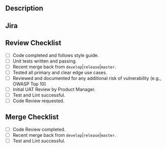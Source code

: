 ## Description
<description of your changes>

## Jira
<links to related Jira issues>

## Review Checklist
- [ ] Code completed and follows style guide.
- [ ] Unit tests written and passing.
- [ ] Recent merge back from `develop`|`release`|`master`.
- [ ] Tested all primary and clear edge use cases.
- [ ] Reviewed and documented for any additional risk of vulnerability (e.g., OWASP Top 10)
- [ ] Initial UAT Review by Product Manager.
- [ ] Test and Lint successful.
- [ ] Code Review requested.

## Merge Checklist
- [ ] Code Review completed.
- [ ] Recent merge back from `develop`|`release`|`master`.
- [ ] Test and Lint successful.
